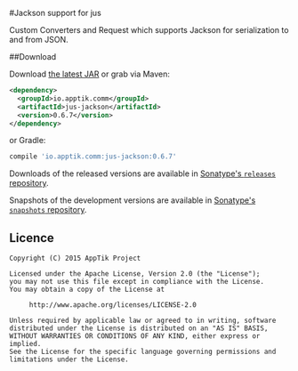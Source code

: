 #Jackson support for jus

Custom Converters and Request which supports Jackson for serialization to and from JSON.

##Download

Download [the latest JAR][mvn] or grab via Maven:
```xml
<dependency>
  <groupId>io.apptik.comm</groupId>
  <artifactId>jus-jackson</artifactId>
  <version>0.6.7</version>
</dependency>
```
or Gradle:
```groovy
compile 'io.apptik.comm:jus-jackson:0.6.7'
```

Downloads of the released versions are available in [Sonatype's `releases` repository][release].

Snapshots of the development versions are available in [Sonatype's `snapshots` repository][snap].


## Licence

    Copyright (C) 2015 AppTik Project

    Licensed under the Apache License, Version 2.0 (the "License");
    you may not use this file except in compliance with the License.
    You may obtain a copy of the License at

         http://www.apache.org/licenses/LICENSE-2.0

    Unless required by applicable law or agreed to in writing, software
    distributed under the License is distributed on an "AS IS" BASIS,
    WITHOUT WARRANTIES OR CONDITIONS OF ANY KIND, either express or implied.
    See the License for the specific language governing permissions and
    limitations under the License.

 [mvn]: https://search.maven.org/remote_content?g=io.apptik.comm&a=jus-jackson&v=LATEST
 [release]: https://oss.sonatype.org/content/repositories/releases/io/apptik/comm/jus-jackson
 [snap]: https://oss.sonatype.org/content/repositories/snapshots/io/apptik/comm/jus-jackson
